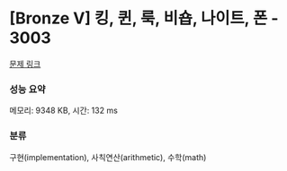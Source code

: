 # [Bronze V] 킹, 퀸, 룩, 비숍, 나이트, 폰 - 3003 

[문제 링크](https://www.acmicpc.net/problem/3003) 

### 성능 요약

메모리: 9348 KB, 시간: 132 ms

### 분류

구현(implementation), 사칙연산(arithmetic), 수학(math)

